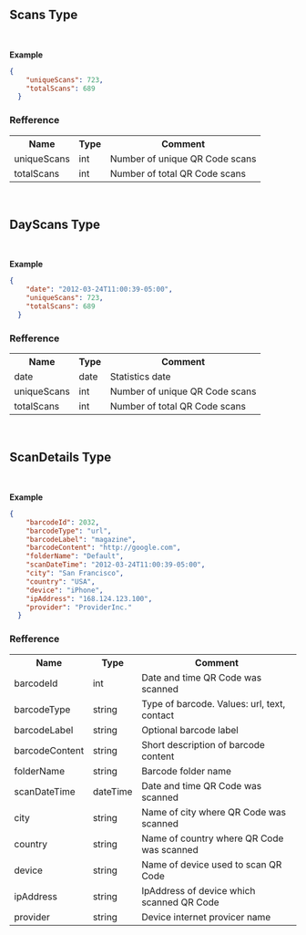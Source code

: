 Scans Type
-----------

<br/>

**Example**

```json
{
    "uniqueScans": 723,
    "totalScans": 689
  }
```

### Refference

<table>
    <tr>
      <th>Name</th>
      <th>Type</th>
      <th>Comment</th>
    </tr>
    <tr>
        <td>uniqueScans</td>
        <td>int</td>
        <td>Number of unique QR Code scans</td>
    </tr>
    <tr>
        <td>totalScans</td>
        <td>int</td>
        <td>Number of total QR Code scans</td>
    </tr>
</table>
<br />

DayScans Type
---

<br/>

**Example**

```json
{
    "date": "2012-03-24T11:00:39-05:00",
    "uniqueScans": 723,
    "totalScans": 689
  }
```

### Refference

<table>
    <tr>
      <th>Name</th>
      <th>Type</th>
      <th>Comment</th>
    </tr>
    <tr>
        <td>date</td>
        <td>date</td>
        <td>Statistics date</td>
    </tr>
    <tr>
        <td>uniqueScans</td>
        <td>int</td>
        <td>Number of unique QR Code scans</td>
    </tr>
    <tr>
        <td>totalScans</td>
        <td>int</td>
        <td>Number of total QR Code scans</td>
    </tr>
</table>

<br />

ScanDetails Type
---

<br/>

**Example**

```json
{
    "barcodeId": 2032,
    "barcodeType": "url",
    "barcodeLabel": "magazine",
    "barcodeContent": "http://google.com",
    "folderName": "Default",
    "scanDateTime": "2012-03-24T11:00:39-05:00",
    "city": "San Francisco",
    "country": "USA",
    "device": "iPhone",
    "ipAddress": "168.124.123.100",
    "provider": "ProviderInc."
  }
```

### Refference

<table>
    <tr>
      <th>Name</th>
      <th>Type</th>
      <th>Comment</th>
    </tr>
    <tr>
        <td>barcodeId</td>
        <td>int</td>
        <td>Date and time QR Code was scanned</td>
    </tr>
    <tr>
        <td>barcodeType</td>
        <td>string</td>
        <td>Type of barcode. Values: url, text, contact</td>
    </tr>
    <tr>
        <td>barcodeLabel</td>
        <td>string</td>
        <td>Optional barcode label</td>
    </tr>
    <tr>
        <td>barcodeContent</td>
        <td>string</td>
        <td>Short description of barcode content</td>
    </tr>
    <tr>
        <td>folderName</td>
        <td>string</td>
        <td>Barcode folder name</td>
    </tr>
    <tr>
        <td>scanDateTime</td>
        <td>dateTime</td>
        <td>Date and time QR Code was scanned</td>
    </tr>
    <tr>
        <td>city</td>
        <td>string</td>
        <td>Name of city where QR Code was scanned</td>
    </tr>
    <tr>
        <td>country</td>
        <td>string</td>
        <td>Name of country where QR Code was scanned</td>
    </tr>
    <tr>
        <td>device</td>
        <td>string</td>
        <td>Name of device used to scan QR Code</td>
    </tr>
    <tr>
        <td>ipAddress</td>
        <td>string</td>
        <td>IpAddress of device which scanned QR Code</td>
    </tr>
    <tr>
        <td>provider</td>
        <td>string</td>
        <td>Device internet provicer name</td>
    </tr>
</table>
